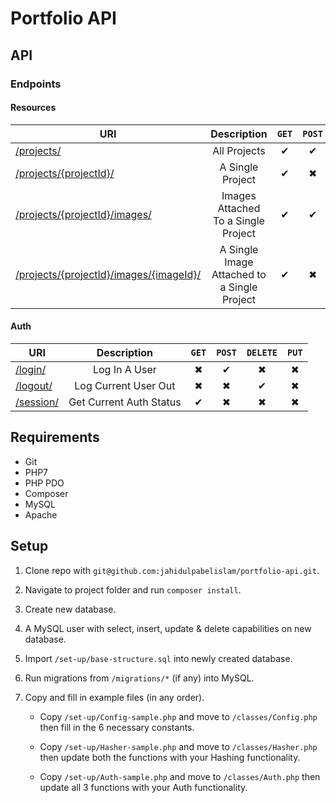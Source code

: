 # Portfolio API

## API

### Endpoints

#### Resources
 
| URI | Description | <code>GET</code> | <code>POST</code> | <code>DELETE</code> | <code>PUT</code>|
| --- | :----: | :----: |:----:|:----:|:----:|
| [/projects/](https://api.jahidulpabelislam.com/v3/projects/) | All Projects | &#10004; | &#10004; | &#10006; | &#10006; |
| [/projects/{projectId}/](https://api.jahidulpabelislam.com/v3/projects/13/) | A Single Project | &#10004; | &#10006; | &#10004; | &#10004; |
| [/projects/{projectId}/images/](https://api.jahidulpabelislam.com/v3/projects/13/images/) | Images Attached To a Single Project | &#10004; | &#10004; | &#10006; | &#10006; |
| [/projects/{projectId}/images/{imageId}/](https://api.jahidulpabelislam.com/v3/projects/13/images/72/) | A Single Image Attached to a Single Project | &#10004; | &#10006; | &#10004; | &#10004; |

#### Auth

| URI | Description | <code>GET</code> | <code>POST</code> | <code>DELETE</code> | <code>PUT</code>|
| --- | :----: | :----: |:----:|:----:|:----:|
| [/login/](https://api.jahidulpabelislam.com/v3/login/) | Log In A User | &#10006; | &#10004; | &#10006; | &#10006; |
| [/logout/](https://api.jahidulpabelislam.com/v3/logout/) | Log Current User Out | &#10006; | &#10006; | &#10004; | &#10006; |
| [/session/](https://api.jahidulpabelislam.com/v3/session/) | Get Current Auth Status | &#10004; | &#10006; | &#10006; | &#10006; |


## Requirements

* Git 
* PHP7
* PHP PDO
* Composer
* MySQL
* Apache

## Setup

1. Clone repo with `git@github.com:jahidulpabelislam/portfolio-api.git`.

2. Navigate to project folder and run `composer install`.

3. Create new database.

4. A MySQL user with select, insert, update & delete capabilities on new database.

5. Import `/set-up/base-structure.sql` into newly created database.

6. Run migrations from `/migrations/*` (if any) into MySQL.

7. Copy and fill in example files (in any order).

    * Copy `/set-up/Config-sample.php` and move to `/classes/Config.php` then fill in the 6 necessary constants.

    * Copy `/set-up/Hasher-sample.php` and move to `/classes/Hasher.php` then update both the functions with your Hashing functionality.

    * Copy `/set-up/Auth-sample.php` and move to `/classes/Auth.php` then update all 3 functions with your Auth functionality.